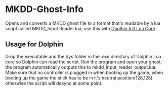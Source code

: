 # MKDD-Ghost-Info
Opens and converts a MKDD ghost file to a format that's readable by a lua script called MKDD_Input Reader.lua, use this with [Doplhin 5.0 Lua Core](https://github.com/SwareJonge/Dolphin-Lua-Core/releases)

## Usage for Dolphin
Drop the executable and the Sys folder in the .exe directory of Dolphin Lua core so Dolphin can read the script.
Run the program and open your ghost, the program automatically outputs this to mkdd_input_reader_output.lua.
Make sure that no controller is plugged in when booting up the game, when booting up the game the stick has to be in it's neutral position(128,128) otherwise the script will desync at some point.
